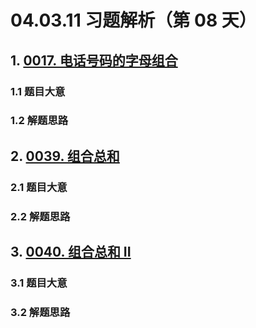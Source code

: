 # 04.03.11 习题解析（第 08 天）

## 1. [0017. 电话号码的字母组合](https://leetcode.cn/problems/letter-combinations-of-a-phone-number/)

### 1.1 题目大意

### 1.2 解题思路

## 2. [0039. 组合总和](https://leetcode.cn/problems/combination-sum/)

### 2.1 题目大意

### 2.2 解题思路

## 3. [0040. 组合总和 II](https://leetcode.cn/problems/combination-sum-ii/)

### 3.1 题目大意

### 3.2 解题思路    
